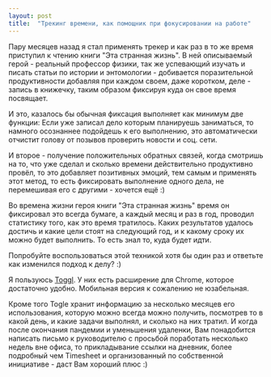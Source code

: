 ```yaml
---
layout: post
title:  "Трекинг времени, как помощник при фокусировании на работе"
---
```


Пару месяцев назад я стал применять трекер и как раз в то же время приступил к чтению книги "Эта странная жизнь".
В ней описываемый герой - реальный профессор физики, так же успевающий изучать и писать статьи по истории и энтомологии - добивается поразительной продуктивности добавляя при каждом своем, даже коротком, деле - запись в книжечку, таким образом фиксируя куда он свое время посвящает. 

И это, казалось бы обычная фиксация выполняет как минимум две функции:
Если уже записал дело которым планируешь заниматься, то намного осознаннее подойдешь к его выполнению, это автоматически отчистит голову от позывов проверить новости и соц. сети. 

И второе - получение положительных обратных связей, когда смотришь на то, что уже сделал и сколько времени действительно продуктивно провёл, то это добавляет позитивных эмоций, тем самым и применять этот метод, то есть фиксировать выполнение одного дела, не перемешивая его с другими - хочется ещё :)

Во времена жизни героя книги "Эта странная жизнь" время он фиксировал это всегда бумаге, а каждый месяц и раз в год, проводил статистику того, как это время тратилось. Каких результатов удалось достичь и какие цели стоят на следующий год, и к какому сроку их можно будет выполнить.
То есть знал то, куда будет идти.

Попробуйте воспользоваться этой техникой хотя бы один раз и ответьте как изменился подход к делу? :)


Я пользуюсь [Toggl](https://toggl.com/).
У них есть расширение для Chrome, которое достаточно удобно. 
Мобильная версия к сожалению не юзабельная. 

Кроме того Togle хранит информацию за несколько месяцев его использования, которую можно всегда можно получить, посмотрев то в какой день, и какие задачи выполнял, и сколько на них тратил. И когда после окончания пандемии и уменьшения удаленки, Вам понадобится написать письмо к руководителю с просьбой поработать несколько недель вне офиса, то прикладывание ссылки на дневник, более подробный чем Timesheet и организованный по собственной инициативе - даст Вам хороший плюс :) 
